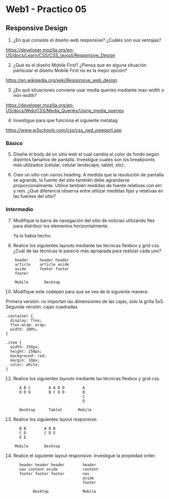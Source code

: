 # Web1 - Practico 05

## Responsive Design

1. ¿En qué consiste el diseño web responsive? ¿Cuáles son sus ventajas?

https://developer.mozilla.org/en-US/docs/Learn/CSS/CSS_layout/Responsive_Design

2. ¿Qué es el diseño Mobile First? ¿Piensa que en alguna situación particular el diseño Mobile First no es la mejor opción?

https://en.wikipedia.org/wiki/Responsive_web_design

3. ¿En qué situaciones conviene usar media queries  mediante max-width o min-width?

https://developer.mozilla.org/en-US/docs/Web/CSS/Media_Queries/Using_media_queries

4. Investigue para que funciona el siguiente metatag:

https://www.w3schools.com/css/css_rwd_viewport.asp

### Básico

5. Diseñe el body de un sitio web el cual cambia el color de fondo según distintos tamaños de pantalla. Investigue cuales son los breakpoints más utilizados (celular, celular landscape, tablet, etc).

6. Cree un sitio con varios heading. A medida que la resolución de pantalla se agrande, la fuente del sitio también debe agrandarse proporcionalmente. Utilice también medidas de fuente relativas con em y rem. ¿Qué diferencia observa entre utilizar medidas fijas y relativas en las fuentes del sitio?

### Intermedio

7. Modifique la barra de navegación del sitio de noticias utilizando flex para distribuir los elementos horizontalmente.

    Ya lo había hecho.

8. Realice los siguientes layouts mediante las técnicas flexbox y grid css. ¿Cuál de las técnicas le pareció más apropiada para realizar cada uno?

```
    header     header header 
    article    article aside
    aside      footer footer
    footer

    Mobile       Desktop
```

10. Modifique este codepen para que se vea de la siguiente manera:

Primera versión: no importan las dimensiones de las cajas, solo la grilla 5x5.
Segunda versión: cajas cuadradas

```
.container {
  display: flex;
  flex-wrap: wrap;
  width: 100%;
}

.item {
  width: 250px;
  height: 250px;
  background: red;
  margin: 10px;
  color: white;
}
```

 12. Realice los siguientes layouts mediante las técnicas flexbox y grid css. 

```
      A B C        A A D D        A
      D D D        B C D D        B
                                  C
                                  D

      Desktop      Tablet       Mobile
``` 

13. Realice los siguientes layout responsive:

```
      B B        A B B
      C D        C D E
      E E

    Mobile       Desktop
``` 

14. Realice el siguiente layout responsive. Investigue la propiedad order.

```
      header header header        header
      nav content aside           content
      footer footer footer        nav
                                  aside
                                  footer

            Desktop               Mobile
``` 
